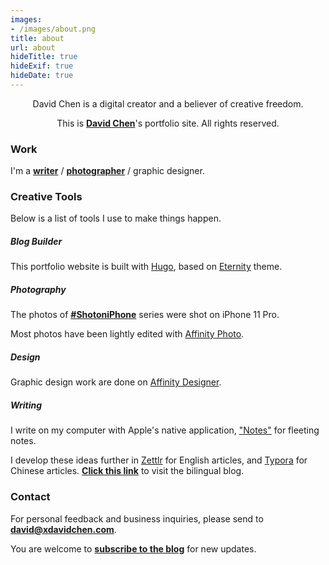 ```yaml
---
images:
- /images/about.png
title: about
url: about
hideTitle: true
hideExif: true
hideDate: true
---
```


<div align="center">
	<p>
        David Chen is a digital creator and a believer of creative freedom.
	</p>
	<p>
		This is <a href="https://xdavidchen.com/about/" target="_blank"><strong>David Chen</strong></a>'s portfolio site. All rights reserved.
	</p>
</div>

### Work
I'm a [**writer**](https://xdavidchen.com/) / [**photographer**](https://portfolio.xdavidchen.com/tags/shotoniphone/) / graphic designer.

### Creative Tools
Below is a list of tools I use to make things happen.

<!--
<p style="font-size:14px">
	<i>*Affiliate links may be included.</i>
</p>
-->
##### Blog Builder
This portfolio website is built with [Hugo](https://gohugo.io/), based on [Eternity](https://github.com/boratanrikulu/eternity) theme.

##### Photography
The photos of [**#ShotoniPhone**](http://localhost:1313/tags/shotoniphone/) series were shot on iPhone 11 Pro.

Most photos have been lightly edited with [Affinity Photo](https://affinity.serif.com/en-gb/photo/).

##### Design
Graphic design work are done on [Affinity Designer](https://affinity.serif.com/en-us/designer/).

##### Writing
I write on my computer with Apple's native application, ["Notes"](https://apps.apple.com/us/app/notes/id1110145109) for fleeting notes.

I develop these ideas further in [Zettlr](https://www.zettlr.com/) for English articles, and [Typora](https://typora.io/) for Chinese articles. [**Click this link**](https://xdavidchen.com/) to visit the bilingual blog.

### Contact
For personal feedback and business inquiries, please send to [**david@xdavidchen.com**](mailto:david@xdavidchen.com).

You are welcome to [**subscribe to the blog**](https://xdavidchen.com/newsletter/) for new updates.